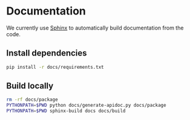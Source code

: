 # Documentation

We currently use [Sphinx](http://www.sphinx-doc.org) to automatically build documentation from the code.

## Install dependencies

```bash
pip install -r docs/requirements.txt
```

## Build locally

```bash
rm -rf docs/package
PYTHONPATH=$PWD python docs/generate-apidoc.py docs/package
PYTHONPATH=$PWD sphinx-build docs docs/build
```
